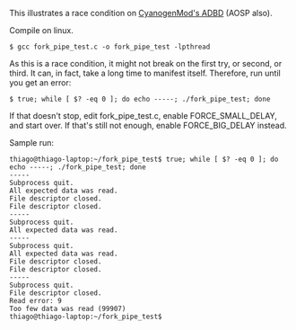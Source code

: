 This illustrates a race condition on [CyanogenMod's ADBD](https://github.com/CyanogenMod/android_system_core/blob/fb0360bc36831cd3d5d1dd19e01ff6e76d4426f4/adb/backup_service.c) (AOSP also).

Compile on linux.

    $ gcc fork_pipe_test.c -o fork_pipe_test -lpthread

As this is a race condition, it might not break on the first try, or second, or third. It 
can, in fact, take a long time to manifest itself. Therefore, run until you get an error:

    $ true; while [ $? -eq 0 ]; do echo -----; ./fork_pipe_test; done

If that doesn't stop, edit fork_pipe_test.c, enable FORCE_SMALL_DELAY, and start over. If
that's still not enough, enable FORCE_BIG_DELAY instead.

Sample run:

    thiago@thiago-laptop:~/fork_pipe_test$ true; while [ $? -eq 0 ]; do echo -----; ./fork_pipe_test; done
    -----
    Subprocess quit.
    All expected data was read.
    File descriptor closed.
    File descriptor closed.
    -----
    Subprocess quit.
    All expected data was read.
    -----
    Subprocess quit.
    All expected data was read.
    File descriptor closed.
    File descriptor closed.
    -----
    Subprocess quit.
    File descriptor closed.
    Read error: 9
    Too few data was read (99907)
    thiago@thiago-laptop:~/fork_pipe_test$ 
